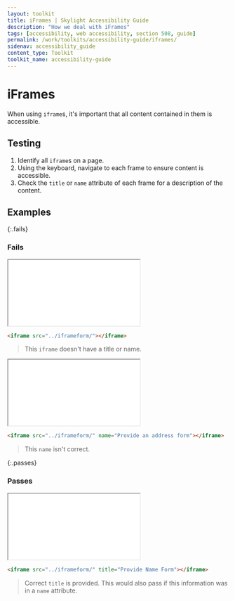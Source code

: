 ```yaml
---
layout: toolkit
title: iFrames | Skylight Accessibility Guide
description: "How we deal with iFrames"
tags: [accessibility, web accessibility, section 508, guide]
permalink: /work/toolkits/accessibility-guide/iframes/
sidenav: accessibility_guide
content_type: Toolkit
toolkit_name: accessibility-guide
---
```


# iFrames

When using `iframe`s, it's important that all content contained in them is accessible.

## Testing

1. Identify all `iframe`s on a page.
2. Using the keyboard, navigate to each frame to ensure content is accessible.
3. Check the `title` or `name` attribute of each frame for a description of the content.

## Examples

{:.fails}
### Fails

<iframe src="../iframeform/"></iframe>

```html
<iframe src="../iframeform/"></iframe>
```

> This `iframe` doesn't have a title or name.

<iframe src="../iframeform/" name="Provide an address form"></iframe>

```html
<iframe src="../iframeform/" name="Provide an address form"></iframe>
```

> This `name` isn't correct.

{:.passes}
### Passes

<iframe src="../iframeform/" title="Provide Name Form"></iframe>

```html
<iframe src="../iframeform/" title="Provide Name Form"></iframe>
```

> Correct `title` is provided. This would also pass if this information was in a `name` attribute.
